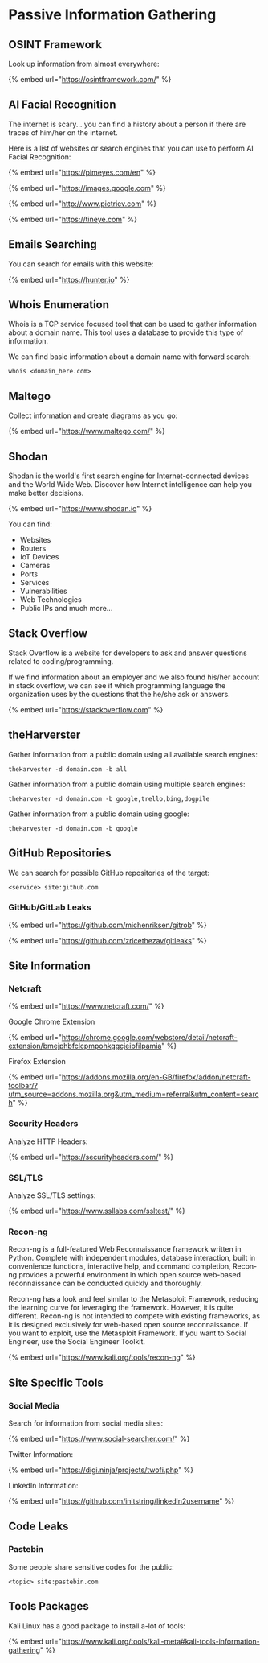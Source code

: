 # Passive Information Gathering

## OSINT Framework

Look up information from almost everywhere:

{% embed url="https://osintframework.com/" %}

## AI Facial Recognition

The internet is scary... you can find a history about a person if there are traces of him/her on the internet.&#x20;

Here is a list of websites or search engines that you can use to perform AI Facial Recognition:

{% embed url="https://pimeyes.com/en" %}

{% embed url="https://images.google.com" %}

{% embed url="http://www.pictriev.com" %}

{% embed url="https://tineye.com" %}

## Emails Searching

You can search for emails with this website:

{% embed url="https://hunter.io" %}

## Whois Enumeration

Whois is a TCP service focused tool that can be used to gather information about a domain name. This tool uses a database to provide this type of information.&#x20;

We can find basic information about a domain name with forward search:

```
whois <domain_here.com>
```

## Maltego

Collect information and create diagrams as you go:

{% embed url="https://www.maltego.com/" %}

## Shodan

Shodan is the world's first search engine for Internet-connected devices and the World Wide Web. Discover how Internet intelligence can help you make better decisions.

{% embed url="https://www.shodan.io" %}

You can find:

* Websites
* Routers
* IoT Devices
* Cameras&#x20;
* Ports&#x20;
* Services
* Vulnerabilities&#x20;
* Web Technologies&#x20;
* Public IPs and much more...

## Stack Overflow

Stack Overflow is a website for developers to ask and answer questions related to coding/programming.

If we find information about an employer and we also found his/her account in stack overflow, we can see if which programming language the organization uses by the questions that the he/she ask or answers.

{% embed url="https://stackoverflow.com" %}

## theHarverster

Gather information from a public domain using all available search engines:

```
theHarvester -d domain.com -b all
```

Gather information from a public domain using multiple search engines:

```
theHarvester -d domain.com -b google,trello,bing,dogpile
```

Gather information from a public domain using google:

```
theHarvester -d domain.com -b google
```

## GitHub Repositories

We can search for possible GitHub repositories of the target:

```
<service> site:github.com
```

### GitHub/GitLab Leaks

{% embed url="https://github.com/michenriksen/gitrob" %}

{% embed url="https://github.com/zricethezav/gitleaks" %}

## Site Information

### Netcraft

{% embed url="https://www.netcraft.com/" %}

Google Chrome Extension

{% embed url="https://chrome.google.com/webstore/detail/netcraft-extension/bmejphbfclcpmpohkggcjeibfilpamia" %}

Firefox Extension

{% embed url="https://addons.mozilla.org/en-GB/firefox/addon/netcraft-toolbar/?utm_source=addons.mozilla.org&utm_medium=referral&utm_content=search" %}

### Security Headers

Analyze HTTP Headers:

{% embed url="https://securityheaders.com/" %}

### SSL/TLS

Analyze SSL/TLS settings:

{% embed url="https://www.ssllabs.com/ssltest/" %}

### Recon-ng

Recon-ng is a full-featured Web Reconnaissance framework written in Python. Complete with independent modules, database interaction, built in convenience functions, interactive help, and command completion, Recon-ng provides a powerful environment in which open source web-based reconnaissance can be conducted quickly and thoroughly.

Recon-ng has a look and feel similar to the Metasploit Framework, reducing the learning curve for leveraging the framework. However, it is quite different. Recon-ng is not intended to compete with existing frameworks, as it is designed exclusively for web-based open source reconnaissance. If you want to exploit, use the Metasploit Framework. If you want to Social Engineer, use the Social Engineer Toolkit.

{% embed url="https://www.kali.org/tools/recon-ng" %}

## Site Specific Tools

### Social Media

Search for information from social media sites:

{% embed url="https://www.social-searcher.com/" %}

Twitter Information:

{% embed url="https://digi.ninja/projects/twofi.php" %}

LinkedIn Information:

{% embed url="https://github.com/initstring/linkedin2username" %}

## Code Leaks

### Pastebin

Some people share sensitive codes for the public:

```
<topic> site:pastebin.com
```

## Tools Packages

Kali Linux has a good package to install a-lot of tools:

{% embed url="https://www.kali.org/tools/kali-meta#kali-tools-information-gathering" %}
